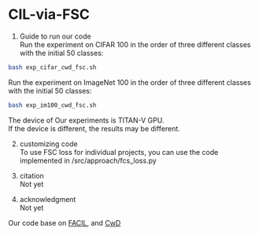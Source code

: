 # CIL-via-FSC

1. Guide to run our code  
Run the experiment on CIFAR 100 in the order of three different classes with the initial 50 classes:
  ```bash
  bash exp_cifar_cwd_fsc.sh
  ```
Run the experiment on ImageNet 100 in the order of three different classes with the initial 50 classes:  
  ```bash
  bash exp_im100_cwd_fsc.sh
  ```
The device of Our experiments is TITAN-V GPU.   
If the device is different, the results may be different.

2. customizing code  
To use FSC loss for individual projects, you can use the code implemented in /src/approach/fcs_loss.py

3. citation  
Not yet

4. acknowledgment  
Not yet

Our code base on [FACIL](https://github.com/mmasana/FACIL), and [CwD](https://github.com/Yujun-Shi/CwD) 
